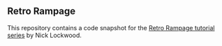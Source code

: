## Retro Rampage

This repository contains a code snapshot for the [Retro Rampage tutorial series](https://github.com/nicklockwood/RetroRampage) by Nick Lockwood.
